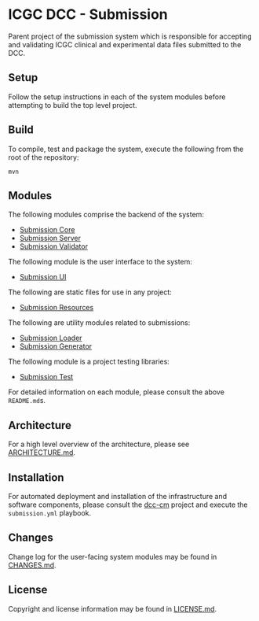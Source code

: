 # ICGC DCC - Submission

Parent project of the submission system which is responsible for accepting and validating ICGC clinical and experimental data files submitted to the DCC.

## Setup

Follow the setup instructions in each of the system modules before attempting to build the top level project.

## Build

To compile, test and package the system, execute the following from the root of the repository:

```shell
mvn
```

## Modules

The following modules comprise the backend of the system:

- [Submission Core](dcc-submission-core/README.md)
- [Submission Server](dcc-submission-server/README.md)
- [Submission Validator](dcc-submission-validator/README.md)

The following module is the user interface to the system:

- [Submission UI](dcc-submission-ui/README.md)

The following are static files for use in any project:

- [Submission Resources](dcc-submission-resources/README.md)

The following are utility modules related to submissions:

- [Submission Loader](dcc-submission-loader/README.md)
- [Submission Generator](dcc-submission-generator/README.md)

The following module is a project testing libraries:

- [Submission Test](dcc-submission-test/README.md)

For detailed information on each module, please consult the above `README.md`s.

## Architecture

For a high level overview of the architecture, please see [ARCHITECTURE.md](ARCHITECTURE.md).

## Installation

For automated deployment and installation of the infrastructure and software components, please consult the [dcc-cm](https://github.com/icgc-dcc/dcc-cm/blob/develop/ansible/README.md) project and execute the `submission.yml` playbook.

## Changes

Change log for the user-facing system modules may be found in [CHANGES.md](CHANGES.md).

## License

Copyright and license information may be found in [LICENSE.md](LICENSE.md).
